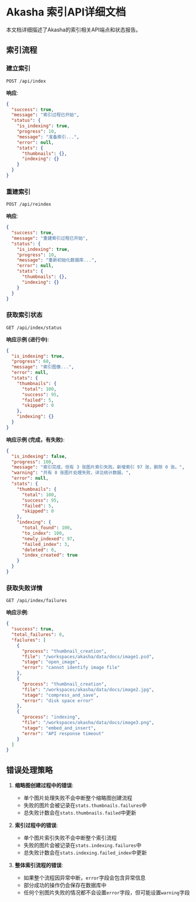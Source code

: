 # Akasha 索引API详细文档

本文档详细描述了Akasha的索引相关API端点和状态报告。

## 索引流程

### 建立索引

```
POST /api/index
```

**响应**:

```json
{
  "success": true,
  "message": "索引过程已开始",
  "status": {
    "is_indexing": true,
    "progress": 10,
    "message": "准备索引...",
    "error": null,
    "stats": {
      "thumbnails": {},
      "indexing": {}
    }
  }
}
```

### 重建索引

```
POST /api/reindex
```

**响应**:

```json
{
  "success": true,
  "message": "重建索引过程已开始",
  "status": {
    "is_indexing": true,
    "progress": 10,
    "message": "重新初始化数据库...",
    "error": null,
    "stats": {
      "thumbnails": {},
      "indexing": {}
    }
  }
}
```

### 获取索引状态

```
GET /api/index/status
```

**响应示例 (进行中)**:

```json
{
  "is_indexing": true,
  "progress": 60,
  "message": "索引图像...",
  "error": null,
  "stats": {
    "thumbnails": {
      "total": 100,
      "success": 95,
      "failed": 5,
      "skipped": 0
    },
    "indexing": {}
  }
}
```

**响应示例 (完成，有失败)**:

```json
{
  "is_indexing": false,
  "progress": 100,
  "message": "索引完成，但有 3 张图片索引失败。新增索引 97 张，删除 0 张。",
  "warning": "共有 8 张图片处理失败，详见统计数据。",
  "error": null,
  "stats": {
    "thumbnails": {
      "total": 100,
      "success": 95,
      "failed": 5,
      "skipped": 0
    },
    "indexing": {
      "total_found": 100,
      "to_index": 100,
      "newly_indexed": 97,
      "failed_index": 3,
      "deleted": 0,
      "index_created": true
    }
  }
}
```

### 获取失败详情

```
GET /api/index/failures
```

**响应示例**:

```json
{
  "success": true,
  "total_failures": 8,
  "failures": [
    {
      "process": "thumbnail_creation",
      "file": "/workspaces/akasha/data/docs/image1.psd",
      "stage": "open_image",
      "error": "cannot identify image file"
    },
    {
      "process": "thumbnail_creation",
      "file": "/workspaces/akasha/data/docs/image2.jpg",
      "stage": "compress_and_save",
      "error": "disk space error"
    },
    {
      "process": "indexing",
      "file": "/workspaces/akasha/data/docs/image3.png",
      "stage": "embed_and_insert",
      "error": "API response timeout"
    }
  ]
}
```

## 错误处理策略

1. **缩略图创建过程中的错误**:
   - 单个图片处理失败不会中断整个缩略图创建流程
   - 失败的图片会被记录在`stats.thumbnails.failures`中
   - 总失败计数会在`stats.thumbnails.failed`中更新

2. **索引过程中的错误**:
   - 单个图片索引失败不会中断整个索引流程
   - 失败的图片会被记录在`stats.indexing.failures`中
   - 总失败计数会在`stats.indexing.failed_index`中更新

3. **整体索引流程的错误**:
   - 如果整个流程因异常中断，`error`字段会包含异常信息
   - 部分成功的操作仍会保存在数据库中
   - 任何个别图片失败的情况都不会设置`error`字段，但可能设置`warning`字段
